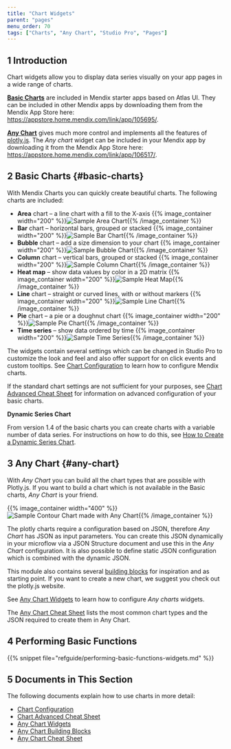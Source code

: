 ```yaml
---
title: "Chart Widgets"
parent: "pages"
menu_order: 70
tags: ["Charts", "Any Chart", "Studio Pro", "Pages"]
---
```


## 1 Introduction

Chart widgets allow you to display data series visually on your app pages in a wide range of charts.

[**Basic Charts**](#basic-charts) are included in Mendix starter apps based on Atlas UI. They can be included in other Mendix apps by downloading them from the Mendix App Store here: https://appstore.home.mendix.com/link/app/105695/.

[**Any Chart**](#any-chart) gives much more control and implements all the features of [plotly.js](https://plot.ly/). The *Any chart* widget can be included in your Mendix app by downloading it from the Mendix App Store here: https://appstore.home.mendix.com/link/app/106517/.

## 2 Basic Charts {#basic-charts}

With Mendix Charts you can quickly create beautiful charts. The following charts are included:

* **Area** chart – a line chart with a fill to the X-axis {{% image_container width="200" %}}![Sample Area Chart](attachments/charts/sample-area-chart.png){{% /image_container %}}
* **Bar** chart – horizontal bars, grouped or stacked {{% image_container width="200" %}}![Sample Bar Chart](attachments/charts/sample-bar-chart.png){{% /image_container %}}
* **Bubble** chart – add a size dimension to your chart {{% image_container width="200" %}}![Sample Bubble Chart](attachments/charts/sample-bubble-chart.png){{% /image_container %}}
* **Column** chart – vertical bars, grouped or stacked {{% image_container width="200" %}}![Sample Column Chart](attachments/charts/sample-column-chart.png){{% /image_container %}}
* **Heat map** – show data values by color in a 2D matrix {{% image_container width="200" %}}![Sample Heat Map](attachments/charts/sample-heat-map.png){{% /image_container %}}
* **Line** chart – straight or curved lines, with or without markers {{% image_container width="200" %}}![Sample Line Chart](attachments/charts/sample-line-chart.png){{% /image_container %}}
* **Pie** chart – a pie or a doughnut chart {{% image_container width="200" %}}![Sample Pie Chart](attachments/charts/sample-pie-chart.png){{% /image_container %}}
* **Time series** – show data ordered by time {{% image_container width="200" %}}![Sample Time Series](attachments/charts/sample-time-series.png){{% /image_container %}}

The widgets contain several settings which can be changed in Studio Pro to customize the look and feel and also offer support for on click events and custom tooltips. See [Chart Configuration](charts-configuration) to learn how to configure Mendix charts.

If the standard chart settings are not sufficient for your purposes, see [Chart Advanced Cheat Sheet](charts-advanced-cheat-sheet) for information on advanced configuration of your basic charts.

**Dynamic Series Chart**

From version 1.4 of the basic charts you can create charts with a variable number of data series. For instructions on how to do this, see [How to Create a Dynamic Series Chart](/howto/front-end/charts-dynamic-series).

## 3 Any Chart {#any-chart}

With *Any Chart* you can build all the chart types that are possible with Plotly.js. If you want to build a chart which is not available in the Basic charts, *Any Chart* is your friend.

{{% image_container width="400" %}}![Sample Contour Chart made with Any Chart](attachments/charts/contour.png){{% /image_container %}}

The plotly charts require a configuration based on JSON, therefore *Any Chart* has JSON as input parameters. You can create this JSON dynamically in your microflow via a JSON Structure document and use this in the *Any Chart* configuration. It is also possible to define static JSON configuration which is combined with the dynamic JSON.

This module also contains several [building blocks](charts-any-building-blocks) for inspiration and as starting point. If you want to create a new chart, we suggest you check out the plotly.js website.

See [Any Chart Widgets](charts-any-configuration) to learn how to configure *Any charts* widgets.

The [Any Chart Cheat Sheet](charts-any-cheat-sheet) lists the most common chart types and the JSON required to create them in Any Chart.

## 4 Performing Basic Functions

{{% snippet file="refguide/performing-basic-functions-widgets.md" %}}

## 5 Documents in This Section

The following documents explain how to use charts in more detail:

* [Chart Configuration](charts-configuration)
* [Chart Advanced Cheat Sheet](charts-advanced-cheat-sheet)
* [Any Chart Widgets](charts-any-configuration)
* [Any Chart Building Blocks](charts-any-building-blocks)
* [Any Chart Cheat Sheet](charts-any-cheat-sheet)
